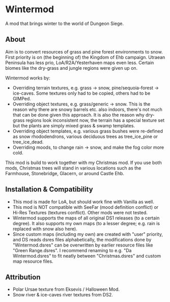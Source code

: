 # Wintermod
A mod that brings winter to the world of Dungeon Siege.

## About
Aim is to convert resources of grass and pine forest environments to snow.\
First priority is on (the beginning of) the Kingdom of Ehb campaign. Utraean Peninsula has less prio, LoA/R2A/Yesterhaven maps even less. Certain biomes like the dry-grass and jungle regions were given up on.

Wintermod works by:
- Overriding terrain textures, e.g. grass -> snow, pine/sequoia-forest -> ice-caves. Some textures only had to be copied, others had to be GIMPed.
- Overriding object textures, e.g. grass/generic -> snow. This is the reason why there are snowy barrels etc. also indoors, there's not much that can be done given this approach. It is also the reason why dry-grass regions look inconsistent now, the terrain has a special texture set but the plants are simply mixed grass & swamp templates.
- Overriding object templates, e.g. various grass bushes were re-defined as snow rhododendrons, various deciduous trees as tree_ice_pine or tree_ice_dead.
- Overriding moods, to change rain -> snow, and make the fog color more cold.

This mod is build to work together with my Christmas mod. If you use both mods, Christmas trees will stand in various locations such as the Farmhouse, Stonebridge, Glacern, or around Castle Ehb.

## Installation & Compatibility
- This mod is made for LoA, but should work fine with Vanilla as well.
- This mod is NOT compatible with SeeFar (mood definition conflict) or Hi-Res Textures (textures conflict). Other mods were not tested.
- Wintermod supports the maps of all original DS1 releases (to a certain degree). It also supports my own maps (to a lesser degree; e.g. rain is replaced with snow also here).
- Since custom maps (including my own) are created with "user" priority, and DS reads dsres files alphabetically, the modifications done by "Wintermod.dsres" can be overwritten by earlier resource files like "Green Range.dsres". I recommend renaming to e.g. "Da Wintermod.dsres" to fit neatly between "Christmas.dsres" and custom map resource files.

## Attribution
- Polar Ursae texture from Eksevis / Halloween Mod.
- Snow river & ice-caves river textures from DS2.
